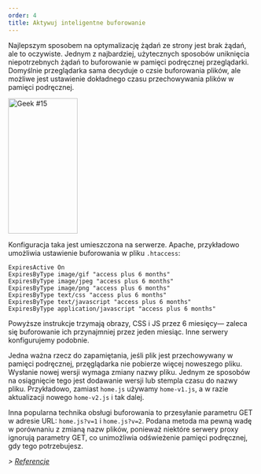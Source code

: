 ```yaml
---
order: 4
title: Aktywuj inteligentne buforowanie
---
```


Najlepszym sposobem na optymalizację żądań ze strony jest brak żądań, ale to oczywiste. Jednym z najbardziej, użytecznych sposobów uniknięcia niepotrzebnych żądań to buforowanie w pamięci podręcznej przeglądarki. Domyślnie przeglądarka sama decyduje o czsie buforowania plików, ale możliwe jest ustawienie dokładnego czasu przechowywania plików w pamięci podręcznej.

<div class="img-right">
  <img id="geek-15" class="icos-geek" src="http://browserdiet.com/en/assets/img/15.png" alt="Geek #15" width="141" height="275" />
</div>

Konfiguracja taka jest umieszczona na serwerze. Apache, przykładowo umożliwia ustawienie buforowania w pliku `.htaccess`:

```
ExpiresActive On
ExpiresByType image/gif "access plus 6 months"
ExpiresByType image/jpeg "access plus 6 months"
ExpiresByType image/png "access plus 6 months"
ExpiresByType text/css "access plus 6 months"
ExpiresByType text/javascript "access plus 6 months"
ExpiresByType application/javascript "access plus 6 months"
```

Powyższe instrukcje trzymają obrazy, CSS i JS przez 6 miesięcy&mdash; zaleca się buforowanie ich przynajmniej przez jeden miesiąc. Inne serwery konfigurujemy podobnie.

Jedna ważna rzecz do zapamiętania, jeśli plik jest przechowywany w pamięci podręcznej, przęglądarka nie pobierze więcej noweszego pliku. Wysłanie nowej wersji wymaga zmiany nazwy pliku. Jednym ze sposobów na osiągnięcie tego jest dodawanie wersji lub stempla czasu do nazwy pliku. Przykładowo, zamiast `home.js` używamy `home-v1.js`, a w razie aktualizacji nowego `home-v2.js` i tak dalej.

Inna popularna technika obsługi buforowania to przesyłanie parametru GET w adresie URL: `home.js?v=1` i `home.js?v=2`. Podana metoda ma pewną wadę w porównaniu z zmianą nazw plików, ponieważ niektóre serwery proxy ignorują parametry GET, co unimożliwia odświeżenie pamięci podręcznej, gdy tego potrzebujesz.

*> [Referencje](https://github.com/zenorocha/browser-diet/wiki/References#enable-smart-caching)*
